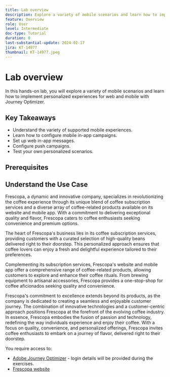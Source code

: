 ```yaml
---
title: Lab overview
description: Explore a variety of mobile scenarios and learn how to implement personalized experiences for web and mobile with Journey Optimizer.
feature: Overview
role: User
level: Intermediate
doc-type: Tutorial
duration: 0
last-substantial-update: 2024-02-17
jira: KT-14977
thumbnail: KT-14977.jpeg
---
```


# Lab overview

In this hands-on lab, you will explore a variety of mobile scenarios and learn how to implement personalized experiences for web and mobile with Journey Optimizer. 

## Key Takeaways

* Understand the variety of supported mobile experiences.
* Learn how to configure mobile in-app campaigns. 
* Set up web in-app messages.
* Configure push campaigns.
* Test your own personalized scenarios.

## Prerequisites


## Understand the Use Case

Frescopa, a dynamic and innovative company, specializes in revolutionizing the coffee experience through its unique blend of coffee subscription services and a diverse array of coffee-related products available on its website and mobile app. With a commitment to delivering exceptional quality and flavor, Frescopa caters to coffee enthusiasts seeking convenience and premium options.

The heart of Frescopa's business lies in its coffee subscription services, providing customers with a curated selection of high-quality beans delivered right to their doorstep. This personalized approach ensures that coffee lovers can enjoy a fresh and delightful experience tailored to their preferences.

Complementing its subscription services, Frescopa's website and mobile app offer a comprehensive range of coffee-related products, allowing customers to explore and enhance their coffee rituals. From brewing equipment to artisanal accessories, Frescopa provides a one-stop-shop for coffee aficionados seeking quality and convenience.

Frescopa's commitment to excellence extends beyond its products, as the company is dedicated to creating a seamless and enjoyable customer journey. The combination of innovative technologies and a customer-centric approach positions Frescopa at the forefront of the evolving coffee industry.
In essence, Frescopa embodies the fusion of passion and technology, redefining the way individuals experience and enjoy their coffee. With a focus on quality, convenience, and personalized offerings, Frescopa invites coffee enthusiasts to embark on a journey of flavor, delivered right to their doorstep.


You require access to:

* [Adobe Journey Optimizer](https://experience.adobe.com/#/@techmarketingdemos/sname:summit-ajo-lab/journey-optimizer/home) - login details will be provided during the exercises.
* [Frescopa website](https://dsn.adobe.com/web/adobe-summit-2024/home)
